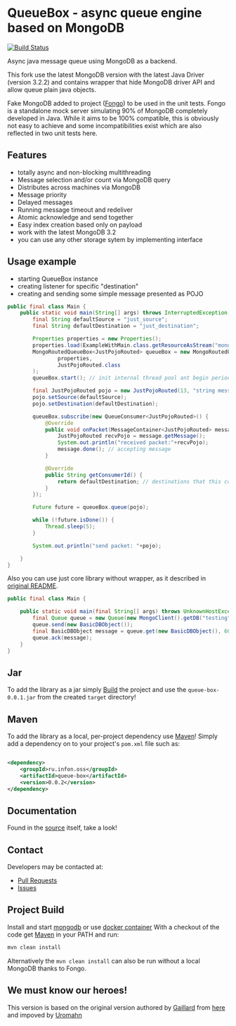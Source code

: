 # QueueBox - async queue engine based on MongoDB

[![Build Status](https://travis-ci.org/gaillard/mongo-queue-java.png)](https://travis-ci.org/gaillard/mongo-queue-java)

Async java message queue using MongoDB as a backend.    

This fork use the latest MongoDB version with the latest Java Driver (version 3.2.2) and contains wrapper that hide MongoDB driver API and allow queue plain java objects.

Fake MongoDB added to project ([Fongo](https://github.com/fakemongo/fongo)) to be used in the unit tests. Fongo is a standalone mock server simulating 90% of MongoDB completely developed in Java. While it aims to be 100% compatible, this is obviously not easy to achieve and some incompatibilities exist which are also reflected in two unit tests here.


## Features

 * totally async and non-blocking multithreading
 * Message selection and/or count via MongoDB query
 * Distributes across machines via MongoDB
 * Message priority
 * Delayed messages
 * Running message timeout and redeliver
 * Atomic acknowledge and send together
 * Easy index creation based only on payload
 * work with the latest MongoDB 3.2 
 * you can use any other storage sytem by implementing interface

## Usage example

 * starting QueueBox instance
 * creating listener for specific "destination"
 * creating and sending some simple message presented as POJO

```java
public final class Main {
    public static void main(String[] args) throws InterruptedException, IOException {
        final String defaultSource = "just_source";
        final String defaultDestination = "just_destination";

        Properties properties = new Properties();
        properties.load(ExampleWithMain.class.getResourceAsStream("mongodb.properties"));
        MongoRoutedQueueBox<JustPojoRouted> queueBox = new MongoRoutedQueueBox<>(
                properties,
                JustPojoRouted.class
        );
        queueBox.start(); // init internal thread pool ant begin periodic query to db

        final JustPojoRouted pojo = new JustPojoRouted(13, "string message for 13");
        pojo.setSource(defaultSource);
        pojo.setDestination(defaultDestination);

        queueBox.subscribe(new QueueConsumer<JustPojoRouted>() {
            @Override
            public void onPacket(MessageContainer<JustPojoRouted> message) {
                JustPojoRouted recvPojo = message.getMessage();
                System.out.println("received packet:"+recvPojo);
                message.done(); // accepting message
            }

            @Override
            public String getConsumerId() {
                return defaultDestination; // destinations that this consumer accepts
            }
        });

        Future future = queueBox.queue(pojo);

        while (!future.isDone()) {
            Thread.sleep(5);
        }

        System.out.println("send packet: "+pojo);

    }
}
```

Also you can use just core library without wrapper, as it described in [original README](https://github.com/gaillard/mongo-queue-java).

```java
public final class Main {

    public static void main(final String[] args) throws UnknownHostException {
        final Queue queue = new Queue(new MongoClient().getDB("testing").getCollection("messages"));
        queue.send(new BasicDBObject());
        final BasicDBObject message = queue.get(new BasicDBObject(), 60);
        queue.ack(message);
    }
}
```

## Jar

To add the library as a jar simply [Build](#project-build) the project and use the `queue-box-0.0.1.jar` from the created
`target` directory!

## Maven

To add the library as a local, per-project dependency use [Maven](http://maven.apache.org)! Simply add a dependency on
to your project's `pom.xml` file such as:

```xml

<dependency>
	<groupId>ru.infon.oss</groupId>
	<artifactId>queue-box</artifactId>
	<version>0.0.2</version>
</dependency>

```

## Documentation

Found in the [source](/src/main/java/gaillard/mongo/MongoQueueCore.java) itself, take a look!

## Contact

Developers may be contacted at:

 * [Pull Requests](https://github.com/infon-zed/mongo-queue-java/pulls)
 * [Issues](https://github.com/infon-zed/mongo-queue-java/issues)

## Project Build

Install and start [mongodb](http://www.mongodb.org) or use [docker container](https://hub.docker.com/_/mongo/)
With a checkout of the code get [Maven](http://maven.apache.org) in your PATH and run:

```bash
mvn clean install
```

Alternatively the `mvn clean install` can also be run without a local MongoDB thanks to Fongo.

## We must know our heroes!

This version is based on the original version authored by [Gaillard](https://github.com/gaillard) from [here](https://github.com/gaillard/mongo-queue-java) and impoved by [Uromahn](https://github.com/uromahn/mongo-queue-java)
